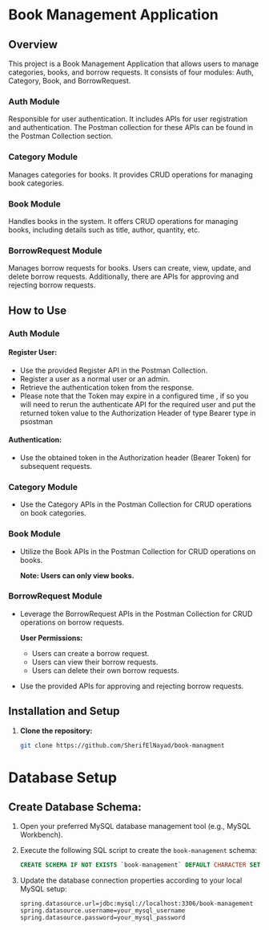 # **Book Management Application**

## Overview

This project is a Book Management Application that allows users to manage categories, books, and borrow requests. It consists of four modules: Auth, Category, Book, and BorrowRequest.

### Auth Module
Responsible for user authentication. It includes APIs for user registration and authentication. The Postman collection for these APIs can be found in the Postman Collection section.

### Category Module
Manages categories for books. It provides CRUD operations for managing book categories.

### Book Module
Handles books in the system. It offers CRUD operations for managing books, including details such as title, author, quantity, etc.

### BorrowRequest Module
Manages borrow requests for books. Users can create, view, update, and delete borrow requests. Additionally, there are APIs for approving and rejecting borrow requests.

## How to Use

### Auth Module

#### Register User:

- Use the provided Register API in the Postman Collection.
- Register a user as a normal user or an admin.
- Retrieve the authentication token from the response.
- Please note that the Token may expire in a configured time , if so you will need to rerun the authenticate API for the required user and put the returned token value to the Authorization Header of type Bearer type in psostman
#### Authentication:

- Use the obtained token in the Authorization header (Bearer Token) for subsequent requests.

### Category Module

- Use the Category APIs in the Postman Collection for CRUD operations on book categories.

### Book Module

- Utilize the Book APIs in the Postman Collection for CRUD operations on books.

  **Note: Users can only view books.**

### BorrowRequest Module

- Leverage the BorrowRequest APIs in the Postman Collection for CRUD operations on borrow requests.

  **User Permissions:**
    - Users can create a borrow request.
    - Users can view their borrow requests.
    - Users can delete their own borrow requests.

- Use the provided APIs for approving and rejecting borrow requests.


## Installation and Setup

1. **Clone the repository:**

   ```bash
   git clone https://github.com/SherifElNayad/book-managment
# Database Setup

## Create Database Schema:

1. Open your preferred MySQL database management tool (e.g., MySQL Workbench).

2. Execute the following SQL script to create the `book-management` schema:

   ```sql
   CREATE SCHEMA IF NOT EXISTS `book-management` DEFAULT CHARACTER SET utf8mb4;
3. Update the database connection properties according to your local MySQL setup:

   ```properties
   spring.datasource.url=jdbc:mysql://localhost:3306/book-management
   spring.datasource.username=your_mysql_username
   spring.datasource.password=your_mysql_password